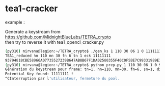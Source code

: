 # tea1-cracker

example :  

Generate a keystream from https://github.com/MidnightBlueLabs/TETRA_crypto  
then try to reverse it with tea1_opencl_cracker.py  

```bash
(py310) nirvana@legion:~/TETRA_crypto$ ./gen_ks 1 110 30 06 1 0 11111111
TEA1_reduced hn 110 mn 30 fn 6 tn 1 eck 11111111
93794818CBE58966A07735527239B647AB8B67F1DA02580355F40C0F5BE7C99331989E1030E3FE5D4174D98B881E7039282161FAC805
(py310) nirvana@legion:~/TETRA_crypto$ python prep.py 1 110 30 06 1 0 93794818CBE58966A07735527239B647AB8B67F1DA02580355F40C0F5BE7C99331989E1030E3FE5D4174D98B881E7039282161FAC805
Génération du keystream pour frame: tn=1, hn=110, mn=30, fn=6, sn=1, dir=0, ks=93794818
Potential Key found: 11111111 !
^CInterruption par l'utilisateur, fermeture du pool.
```

